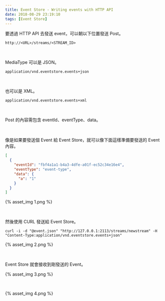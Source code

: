 ```yaml
---
title: Event Store - Writing events with HTTP API
date: 2018-08-29 23:19:10
tags: [Event Store]
---
```


要透過 HTTP API 去發送 event，可以朝以下位置發送 Post。   

<!-- More -->

    http://<URL>/streams/<STREAM_ID> 

<br/>


MediaType 可以是 JSON。

    application/vnd.eventstore.events+json

<br/>


也可以是 XML。  

    application/vnd.eventstore.events+xml

<br/>


Post 的內容需包含 eventId、eventType、data。  

<br/>


像是如果要發送個 Event 給 Event Store，就可以像下面這樣準備要發送的 Event 內容。  

```json  
[
  {
    "eventId": "fbf4a1a1-b4a3-4dfe-a01f-ec52c34e16e4",
    "eventType": "event-type",
    "data": {
      "a": "1"
    }
  }
]
```

{% asset_img 1.png %}
 
<br/>


然後使用 CURL 發送給 Event Store。  

    curl -i -d "@event.json" "http://127.0.0.1:2113/streams/newstream" -H "Content-Type:application/vnd.eventstore.events+json"

{% asset_img 2.png %}
 
<br/>


Event Store 就會接收到剛發送的 Event。  

{% asset_img 3.png %}
 
<br/>


{% asset_img 4.png %}
 
<br/>
